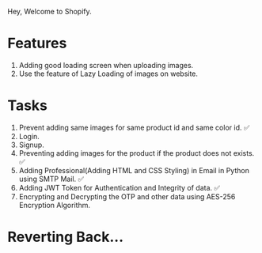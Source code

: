 Hey, Welcome to Shopify.

# Features

1. Adding good loading screen when uploading images.
2. Use the feature of Lazy Loading of images on website. 

# Tasks

1. Prevent adding same images for same product id and same color id. ✅
2. Login.
3. Signup.
4. Preventing adding images for the product if the product does not exists. ✅
5. Adding Professional(Adding HTML and CSS Styling) in Email in Python using SMTP Mail. ✅
6. Adding JWT Token for Authentication and Integrity of data. ✅
7. Encrypting and Decrypting the OTP and other data using AES-256 Encryption Algorithm.

# Reverting Back... 
